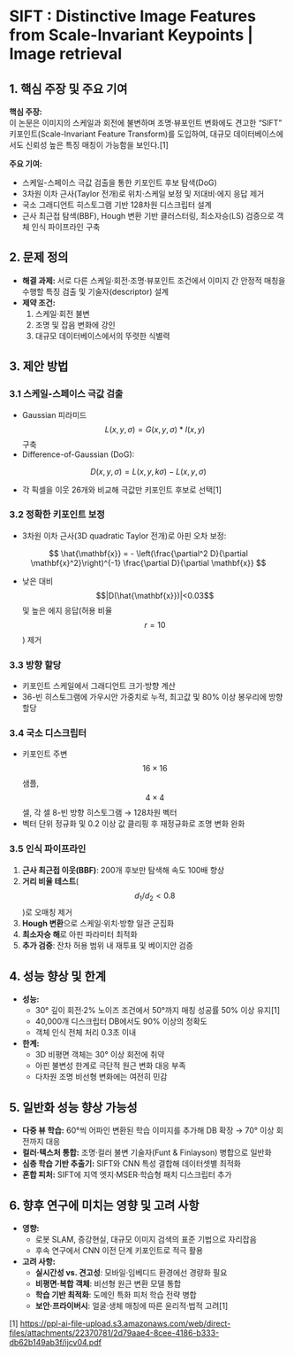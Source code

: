 # SIFT : Distinctive Image Features from Scale-Invariant Keypoints | Image retrieval

## 1. 핵심 주장 및 주요 기여  
**핵심 주장:**  
이 논문은 이미지의 스케일과 회전에 불변하며 조명·뷰포인트 변화에도 견고한 “SIFT” 키포인트(Scale-Invariant Feature Transform)를 도입하여, 대규모 데이터베이스에서도 신뢰성 높은 특징 매칭이 가능함을 보인다.[1]

**주요 기여:**  
- 스케일-스페이스 극값 검출을 통한 키포인트 후보 탐색(DoG)  
- 3차원 이차 근사(Taylor 전개)로 위치·스케일 보정 및 저대비·에지 응답 제거  
- 국소 그래디언트 히스토그램 기반 128차원 디스크립터 설계  
- 근사 최근접 탐색(BBF), Hough 변환 기반 클러스터링, 최소자승(LS) 검증으로 객체 인식 파이프라인 구축  

## 2. 문제 정의  
- **해결 과제:** 서로 다른 스케일·회전·조명·뷰포인트 조건에서 이미지 간 안정적 매칭을 수행할 특징 검출 및 기술자(descriptor) 설계  
- **제약 조건:**  
  1) 스케일·회전 불변  
  2) 조명 및 잡음 변화에 강인  
  3) 대규모 데이터베이스에서의 뚜렷한 식별력  

## 3. 제안 방법  
### 3.1 스케일-스페이스 극값 검출  
- Gaussian 피라미드 $$L(x,y,\sigma)=G(x,y,\sigma){*}I(x,y)$$ 구축  
- Difference-of-Gaussian (DoG):  
  
$$D(x,y,\sigma)=L(x,y,k\sigma)-L(x,y,\sigma)$$  

- 각 픽셀을 이웃 26개와 비교해 극값만 키포인트 후보로 선택[1]

### 3.2 정확한 키포인트 보정  
- 3차원 이차 근사(3D quadratic Taylor 전개)로 아핀 오차 보정:  
  
$$ \hat{\mathbf{x}} = - \left(\frac{\partial^2 D}{\partial \mathbf{x}^2}\right)^{-1} \frac{\partial D}{\partial \mathbf{x}} $$  

- 낮은 대비 $$|D(\hat{\mathbf{x}})|<0.03$$ 및 높은 에지 응답(허용 비율 $$r=10$$) 제거  

### 3.3 방향 할당  
- 키포인트 스케일에서 그래디언트 크기·방향 계산  
- 36-빈 히스토그램에 가우시안 가중치로 누적, 최고값 및 80% 이상 봉우리에 방향 할당  

### 3.4 국소 디스크립터  
- 키포인트 주변 $$16\times16$$ 샘플, $$4\times4$$ 셀, 각 셀 8-빈 방향 히스토그램 → 128차원 벡터  
- 벡터 단위 정규화 및 0.2 이상 값 클리핑 후 재정규화로 조명 변화 완화  

### 3.5 인식 파이프라인  
1) **근사 최근접 이웃(BBF)**: 200개 후보만 탐색해 속도 100배 향상  
2) **거리 비율 테스트**($$d_1/d_2<0.8$$)로 오매칭 제거  
3) **Hough 변환**으로 스케일·위치·방향 일관 군집화  
4) **최소자승 해**로 아핀 파라미터 최적화  
5) **추가 검증**: 잔차 허용 범위 내 재투표 및 베이지안 검증  

## 4. 성능 향상 및 한계  
- **성능:**  
  - 30° 깊이 회전·2% 노이즈 조건에서 50°까지 매칭 성공률 50% 이상 유지[1]
  - 40,000개 디스크립터 DB에서도 90% 이상의 정확도  
  - 객체 인식 전체 처리 0.3초 이내  
- **한계:**  
  - 3D 비평면 객체는 30° 이상 회전에 취약  
  - 아핀 불변성 한계로 극단적 원근 변화 대응 부족  
  - 다차원 조명 비선형 변화에는 여전히 민감  

## 5. 일반화 성능 향상 가능성  
- **다중 뷰 학습:** 60°씩 어파인 변환된 학습 이미지를 추가해 DB 확장 → 70° 이상 회전까지 대응  
- **컬러·텍스처 통합:** 조명·컬러 불변 기술자(Funt & Finlayson) 병합으로 일반화  
- **심층 학습 기반 추출기:** SIFT와 CNN 특성 결합해 데이터셋별 최적화  
- **혼합 피처:** SIFT에 지역 엣지·MSER·학습형 패치 디스크립터 추가  

## 6. 향후 연구에 미치는 영향 및 고려 사항  
- **영향:**  
  - 로봇 SLAM, 증강현실, 대규모 이미지 검색의 표준 기법으로 자리잡음  
  - 후속 연구에서 CNN 이전 단계 키포인트로 적극 활용  
- **고려 사항:**  
  - **실시간성 vs. 견고성**: 모바일·임베디드 환경에선 경량화 필요  
  - **비평면·복합 객체**: 비선형 원근 변환 모델 통합  
  - **학습 기반 최적화**: 도메인 특화 피처 학습 전략 병합  
  - **보안·프라이버시**: 얼굴·생체 매칭에 따른 윤리적·법적 고려[1]

[1] https://ppl-ai-file-upload.s3.amazonaws.com/web/direct-files/attachments/22370781/2d79aae4-8cee-4186-b333-db62b149ab3f/ijcv04.pdf
